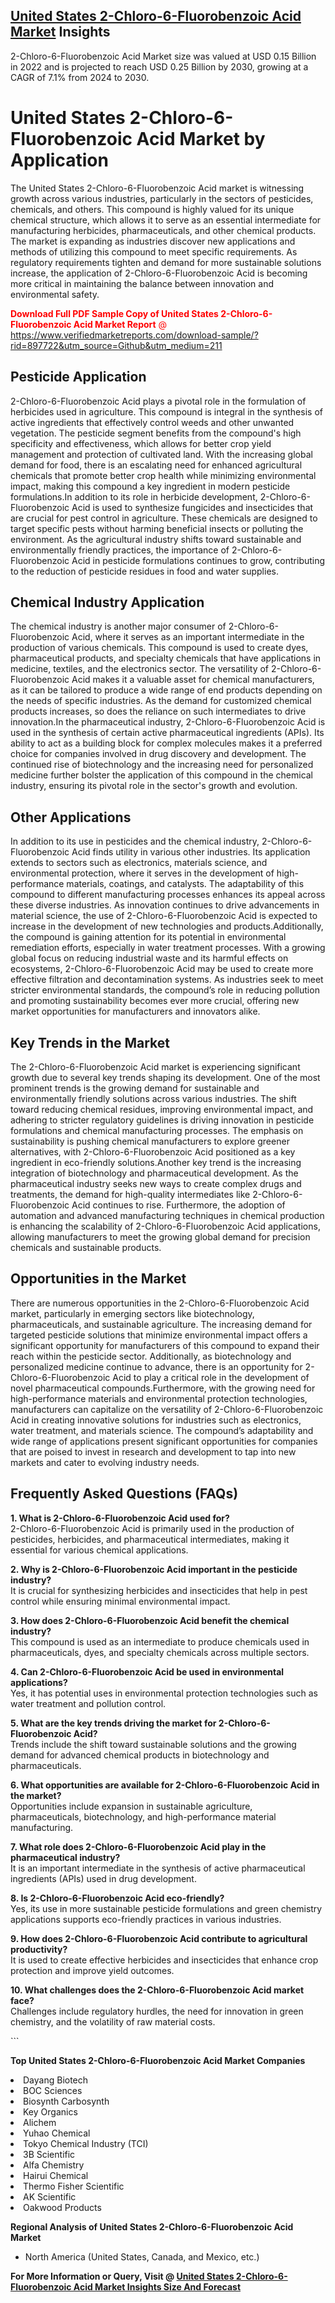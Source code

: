 <h2><a href="https://www.verifiedmarketreports.com/download-sample/?rid=897722&amp;utm_source=Github&amp;utm_medium=211" target="_blank">United States 2-Chloro-6-Fluorobenzoic Acid Market</a> Insights</h2><p>2-Chloro-6-Fluorobenzoic Acid Market size was valued at USD 0.15 Billion in 2022 and is projected to reach USD 0.25 Billion by 2030, growing at a CAGR of 7.1% from 2024 to 2030.</p><p><h1>United States 2-Chloro-6-Fluorobenzoic Acid Market by Application</h1><p>The United States 2-Chloro-6-Fluorobenzoic Acid market is witnessing growth across various industries, particularly in the sectors of pesticides, chemicals, and others. This compound is highly valued for its unique chemical structure, which allows it to serve as an essential intermediate for manufacturing herbicides, pharmaceuticals, and other chemical products. The market is expanding as industries discover new applications and methods of utilizing this compound to meet specific requirements. As regulatory requirements tighten and demand for more sustainable solutions increase, the application of 2-Chloro-6-Fluorobenzoic Acid is becoming more critical in maintaining the balance between innovation and environmental safety. <p><span class=""><span style="color: #ff0000;"><strong>Download Full PDF Sample Copy of United States 2-Chloro-6-Fluorobenzoic Acid Market Report</strong> @ </span><a href="https://www.verifiedmarketreports.com/download-sample/?rid=897722&amp;utm_source=Github&amp;utm_medium=211" target="_blank">https://www.verifiedmarketreports.com/download-sample/?rid=897722&amp;utm_source=Github&amp;utm_medium=211</a></span></p></p><h2>Pesticide Application</h2><p>2-Chloro-6-Fluorobenzoic Acid plays a pivotal role in the formulation of herbicides used in agriculture. This compound is integral in the synthesis of active ingredients that effectively control weeds and other unwanted vegetation. The pesticide segment benefits from the compound's high specificity and effectiveness, which allows for better crop yield management and protection of cultivated land. With the increasing global demand for food, there is an escalating need for enhanced agricultural chemicals that promote better crop health while minimizing environmental impact, making this compound a key ingredient in modern pesticide formulations.In addition to its role in herbicide development, 2-Chloro-6-Fluorobenzoic Acid is used to synthesize fungicides and insecticides that are crucial for pest control in agriculture. These chemicals are designed to target specific pests without harming beneficial insects or polluting the environment. As the agricultural industry shifts toward sustainable and environmentally friendly practices, the importance of 2-Chloro-6-Fluorobenzoic Acid in pesticide formulations continues to grow, contributing to the reduction of pesticide residues in food and water supplies.</p><h2>Chemical Industry Application</h2><p>The chemical industry is another major consumer of 2-Chloro-6-Fluorobenzoic Acid, where it serves as an important intermediate in the production of various chemicals. This compound is used to create dyes, pharmaceutical products, and specialty chemicals that have applications in medicine, textiles, and the electronics sector. The versatility of 2-Chloro-6-Fluorobenzoic Acid makes it a valuable asset for chemical manufacturers, as it can be tailored to produce a wide range of end products depending on the needs of specific industries. As the demand for customized chemical products increases, so does the reliance on such intermediates to drive innovation.In the pharmaceutical industry, 2-Chloro-6-Fluorobenzoic Acid is used in the synthesis of certain active pharmaceutical ingredients (APIs). Its ability to act as a building block for complex molecules makes it a preferred choice for companies involved in drug discovery and development. The continued rise of biotechnology and the increasing need for personalized medicine further bolster the application of this compound in the chemical industry, ensuring its pivotal role in the sector's growth and evolution.</p><h2>Other Applications</h2><p>In addition to its use in pesticides and the chemical industry, 2-Chloro-6-Fluorobenzoic Acid finds utility in various other industries. Its application extends to sectors such as electronics, materials science, and environmental protection, where it serves in the development of high-performance materials, coatings, and catalysts. The adaptability of this compound to different manufacturing processes enhances its appeal across these diverse industries. As innovation continues to drive advancements in material science, the use of 2-Chloro-6-Fluorobenzoic Acid is expected to increase in the development of new technologies and products.Additionally, the compound is gaining attention for its potential in environmental remediation efforts, especially in water treatment processes. With a growing global focus on reducing industrial waste and its harmful effects on ecosystems, 2-Chloro-6-Fluorobenzoic Acid may be used to create more effective filtration and decontamination systems. As industries seek to meet stricter environmental standards, the compound’s role in reducing pollution and promoting sustainability becomes ever more crucial, offering new market opportunities for manufacturers and innovators alike.</p><h2>Key Trends in the Market</h2><p>The 2-Chloro-6-Fluorobenzoic Acid market is experiencing significant growth due to several key trends shaping its development. One of the most prominent trends is the growing demand for sustainable and environmentally friendly solutions across various industries. The shift toward reducing chemical residues, improving environmental impact, and adhering to stricter regulatory guidelines is driving innovation in pesticide formulations and chemical manufacturing processes. The emphasis on sustainability is pushing chemical manufacturers to explore greener alternatives, with 2-Chloro-6-Fluorobenzoic Acid positioned as a key ingredient in eco-friendly solutions.Another key trend is the increasing integration of biotechnology and pharmaceutical development. As the pharmaceutical industry seeks new ways to create complex drugs and treatments, the demand for high-quality intermediates like 2-Chloro-6-Fluorobenzoic Acid continues to rise. Furthermore, the adoption of automation and advanced manufacturing techniques in chemical production is enhancing the scalability of 2-Chloro-6-Fluorobenzoic Acid applications, allowing manufacturers to meet the growing global demand for precision chemicals and sustainable products.</p><h2>Opportunities in the Market</h2><p>There are numerous opportunities in the 2-Chloro-6-Fluorobenzoic Acid market, particularly in emerging sectors like biotechnology, pharmaceuticals, and sustainable agriculture. The increasing demand for targeted pesticide solutions that minimize environmental impact offers a significant opportunity for manufacturers of this compound to expand their reach within the pesticide sector. Additionally, as biotechnology and personalized medicine continue to advance, there is an opportunity for 2-Chloro-6-Fluorobenzoic Acid to play a critical role in the development of novel pharmaceutical compounds.Furthermore, with the growing need for high-performance materials and environmental protection technologies, manufacturers can capitalize on the versatility of 2-Chloro-6-Fluorobenzoic Acid in creating innovative solutions for industries such as electronics, water treatment, and materials science. The compound’s adaptability and wide range of applications present significant opportunities for companies that are poised to invest in research and development to tap into new markets and cater to evolving industry needs.</p><h2>Frequently Asked Questions (FAQs)</h2><p><strong>1. What is 2-Chloro-6-Fluorobenzoic Acid used for?</strong> <br/> 2-Chloro-6-Fluorobenzoic Acid is primarily used in the production of pesticides, herbicides, and pharmaceutical intermediates, making it essential for various chemical applications.</p><p><strong>2. Why is 2-Chloro-6-Fluorobenzoic Acid important in the pesticide industry?</strong> <br/> It is crucial for synthesizing herbicides and insecticides that help in pest control while ensuring minimal environmental impact.</p><p><strong>3. How does 2-Chloro-6-Fluorobenzoic Acid benefit the chemical industry?</strong> <br/> This compound is used as an intermediate to produce chemicals used in pharmaceuticals, dyes, and specialty chemicals across multiple sectors.</p><p><strong>4. Can 2-Chloro-6-Fluorobenzoic Acid be used in environmental applications?</strong> <br/> Yes, it has potential uses in environmental protection technologies such as water treatment and pollution control.</p><p><strong>5. What are the key trends driving the market for 2-Chloro-6-Fluorobenzoic Acid?</strong> <br/> Trends include the shift toward sustainable solutions and the growing demand for advanced chemical products in biotechnology and pharmaceuticals.</p><p><strong>6. What opportunities are available for 2-Chloro-6-Fluorobenzoic Acid in the market?</strong> <br/> Opportunities include expansion in sustainable agriculture, pharmaceuticals, biotechnology, and high-performance material manufacturing.</p><p><strong>7. What role does 2-Chloro-6-Fluorobenzoic Acid play in the pharmaceutical industry?</strong> <br/> It is an important intermediate in the synthesis of active pharmaceutical ingredients (APIs) used in drug development.</p><p><strong>8. Is 2-Chloro-6-Fluorobenzoic Acid eco-friendly?</strong> <br/> Yes, its use in more sustainable pesticide formulations and green chemistry applications supports eco-friendly practices in various industries.</p><p><strong>9. How does 2-Chloro-6-Fluorobenzoic Acid contribute to agricultural productivity?</strong> <br/> It is used to create effective herbicides and insecticides that enhance crop protection and improve yield outcomes.</p><p><strong>10. What challenges does the 2-Chloro-6-Fluorobenzoic Acid market face?</strong> <br/> Challenges include regulatory hurdles, the need for innovation in green chemistry, and the volatility of raw material costs.</p>```</p><p><strong>Top United States 2-Chloro-6-Fluorobenzoic Acid Market Companies</strong></p><div data-test-id=""><p><li>Dayang Biotech</li><li> BOC Sciences</li><li> Biosynth Carbosynth</li><li> Key Organics</li><li> Alichem</li><li> Yuhao Chemical</li><li> Tokyo Chemical Industry (TCI)</li><li> 3B Scientific</li><li> Alfa Chemistry</li><li> Hairui Chemical</li><li> Thermo Fisher Scientific</li><li> AK Scientific</li><li> Oakwood Products</li></p><div><strong>Regional Analysis of&nbsp;United States 2-Chloro-6-Fluorobenzoic Acid Market</strong></div><ul><li dir="ltr"><p dir="ltr">North America&nbsp;(United States, Canada, and Mexico, etc.)</p></li></ul><p><strong>For More Information or Query, Visit @&nbsp;</strong><strong><a href="https://www.verifiedmarketreports.com/product/2-chloro-6-fluorobenzoic-acid-market/?utm_source=Github&amp;utm_medium=211" target="_blank">United States 2-Chloro-6-Fluorobenzoic Acid Market Insights Size And Forecast</a></strong></p></div>
